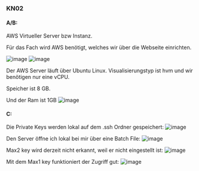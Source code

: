 ### KN02

#### A/B:
AWS Virtueller Server bzw Instanz.

Für das Fach wird AWS benötigt, welches wir über die Webseite einrichten.

![image](https://github.com/user-attachments/assets/15df3bc7-9b2c-48f0-8047-edc5ca455bed)
![image](https://github.com/user-attachments/assets/0b6939e8-4bc6-402f-8303-4df24fd763fd)

Der AWS Server läuft über Ubuntu Linux.
Visualisierungstyp ist hvm und wir benötigen nur eine vCPU.

Speicher ist 8 GB.

Und der Ram ist 1GB
![image](https://github.com/user-attachments/assets/080f1642-b1fa-4aa1-8761-8d00ca3c0617)

#### C:

Die Private Keys werden lokal auf dem .ssh Ordner gespeichert:
![image](https://github.com/user-attachments/assets/331c1c9c-b993-4e31-be48-25c063d542a0)

Den Server öffne ich lokal bei mir über eine Batch File:
![image](https://github.com/user-attachments/assets/c4ab733b-5989-4a63-9ef2-d191b2f9db67)

Max2 key wird derzeit nicht erkannt, weil er nicht eingestellt ist:
![image](https://github.com/user-attachments/assets/01b6ef43-46a7-4c09-a68b-0c55d0460325)

Mit dem Max1 key funktioniert der Zugriff gut:
![image](https://github.com/user-attachments/assets/375389dc-6bc0-4446-83b8-c9b18f51e0ae)